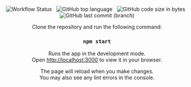 <center>

<!-- ![Known Vulnerabilities](https://snyk.io/test/github/mmansoornano/my-portfolio/main/badge.svg) &nbsp; -->
<!-- [![codecov](https://codecov.io/gh/mmansoornano/my-portfolio/branch/main/graph/badge.svg?token=KJYUSJMJR0)](https://codecov.io/gh/mmansoornano/my-portfolio) &nbsp; -->
![Workflow Status](https://github.com/mmansoornano/my-portfolio/actions/workflows/actions.yml/badge.svg) &nbsp;
![GitHub top language](https://img.shields.io/github/languages/top/mmansoornano/my-portfolio) &nbsp;
![GitHub code size in bytes](https://img.shields.io/github/languages/code-size/mmansoornano/my-portfolio) &nbsp;
![GitHub last commit (branch)](https://img.shields.io/github/last-commit/mmansoornano/my-portfolio/main)
<center/>
Clone the repository and run the following command:

### `npm start`

Runs the app in the development mode.\
Open [http://localhost:3000](http://localhost:3000) to view it in your browser.

The page will reload when you make changes.\
You may also see any lint errors in the console.
